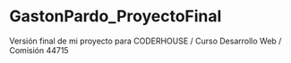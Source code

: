 # GastonPardo_ProyectoFinal
Versión final de mi proyecto para CODERHOUSE / Curso Desarrollo Web / Comisión 44715
